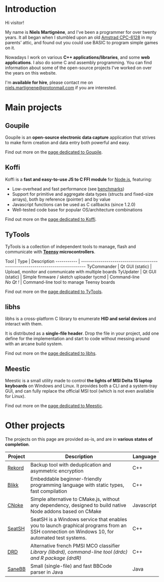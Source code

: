 <!-- Title: koromix.dev
     Menu: Home -->

# Introduction

Hi visitor!

My name is **Niels Martignène**, and I've been a programmer for over twenty years. It all began when I stumbled upon an old [Amstrad CPC-6128](https://en.wikipedia.org/wiki/Amstrad_CPC#CPC6128) in my parents' attic, and found out you could use BASIC to program simple games on it.

Nowadays I work on various **C++ applications/libraries**, and some **web applications**. I also do some C and assembly programming. You can find information about some of the open-source projects I've worked on over the years on this website.

I'm **available for hire**, please contact me on [niels.martignene@protonmail.com](mailto:niels.martignene@protonmail.com) if you are interested.

# Main projects

## Goupile

Goupile is an **open-source electronic data capture** application that strives to make form creation and data entry both powerful and easy.

Find out more on the [page dedicated to Goupile](goupile).

## Koffi

Koffi is a **fast and easy-to-use JS to C FFI module** for [Node.js](https://nodejs.org/), featuring:

* Low-overhead and fast performance (see [benchmarks](https://koffi.dev/benchmarks))
* Support for primitive and aggregate data types (structs and fixed-size arrays), both by reference (pointer) and by value
* Javascript functions can be used as C callbacks (since 1.2.0)
* Well-tested code base for popular OS/architecture combinations

Find out more on the [page dedicated to Koffi](koffi).

## TyTools

TyTools is a collection of independent tools to manage, flash and communicate with **[Teensy](https://www.pjrc.com/teensy/) microcontrollers**.

Tool        | Type                      | Description
----------- | --------------------------------------------------------------------------------
TyCommander | Qt GUI (static)           | Upload, monitor and communicate with multiple boards
TyUpdater   | Qt GUI (static)           | Simple firmware / sketch uploader
tycmd       | Command-line<br>_No Qt !_ | Command-line tool to manage Teensy boards

Find out more on the [page dedicated to TyTools](tytools).

## libhs

libhs is a cross-platform C library to enumerate **HID and serial devices** and interact with them.

It is distributed as a **single-file header**. Drop the file in your project, add one define for the implementation and start to code without messing around with an arcane build system.

Find out more on the [page dedicated to libhs](libhs).

## Meestic

Meestic is a small utility made to control **the lights of MSI Delta 15 laptop keyboards** on Windows and Linux. It provides both a CLI and a system-tray GUI, and can fully replace the official MSI tool (which is not even available for Linux).

Find out more on the [page dedicated to Meestic](meestic).

# Other projects

The projects on this page are provided as-is, and are in **various states of completion**.

Project | Description | Language
------- | ----------- | --------
[Rekord](https://github.com/Koromix/rygel/tree/master/src/rekord) | Backup tool with deduplication and asymmetric encryption | C++
[Blikk](https://github.com/Koromix/rygel/tree/master/src/blikk) | Embeddable beginner-friendly programming language with static types, fast compilation | C++
[CNoke](https://www.npmjs.com/package/cnoke) | Simple alternative to CMake.js, without any dependency, designed to build native Node addons based on CMake | Javascript
[SeatSH](https://github.com/Koromix/rygel/tree/master/src/seatsh) | SeatSH is a Windows service that enables you to launch graphical programs from an SSH connection on Windows 10, for automated test systems. | C++
[DRD](https://github.com/Koromix/rygel/tree/master/src/drd) | Alternative french PMSI MCO classifier<br>*Library (libdrd), command-line tool (drdc) and R package (drdR)* | C++
[SaneBB](https://github.com/Koromix/libraries/blob/master/SaneBB.java) | Small (single-file) and fast BBCode parser in Java | Java
